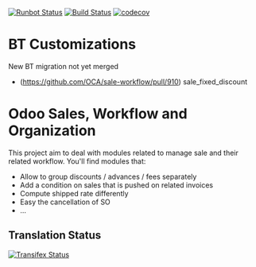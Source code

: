 [![Runbot Status](https://runbot.odoo-community.org/runbot/badge/flat/167/12.0.svg)](https://runbot.odoo-community.org/runbot/repo/github-com-oca-sale-workflow-167)
[![Build Status](https://travis-ci.org/OCA/sale-workflow.svg?branch=12.0)](https://travis-ci.org/OCA/sale-workflow)
[![codecov](https://codecov.io/gh/OCA/sale-workflow/branch/12.0/graph/badge.svg)](https://codecov.io/gh/OCA/sale-workflow)

BT Customizations
==================

New BT migration not yet merged

- (https://github.com/OCA/sale-workflow/pull/910) sale_fixed_discount


Odoo Sales, Workflow and Organization
======================================

This project aim to deal with modules related to manage sale and their related workflow. You'll find modules that:

 - Allow to group discounts / advances / fees separately
 - Add a condition on sales that is pushed on related invoices
 - Compute shipped rate differently
 - Easy the cancellation of SO
 - ...



Translation Status
------------------
[![Transifex Status](https://www.transifex.com/projects/p/OCA-sale-workflow-12-0/chart/image_png)](https://www.transifex.com/projects/p/OCA-sale-workflow-12-0)

